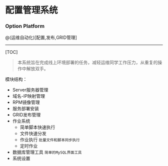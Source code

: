 # 配置管理系统
### Option Platform

@(运维自动化)[配置,发布,GRID管理]

----
[TOC]

>本系统旨在完成线上环境部署的任务，减轻运维同学工作压力，从重复的操作中解放双手。

模块结构：
- Server服务器管理
- 域名-IP映射管理
- RPM镜像管理
- 服务部署安装
- GRID发布管理
- 作业系统
	- 简单脚本快速执行
	- 文件快速分发
	- 作业执行 `批量文件和脚本同步执行`
	- 定时作业
- 数据库管理工具 `简单的MySQL界面工具`
- 系统设置
